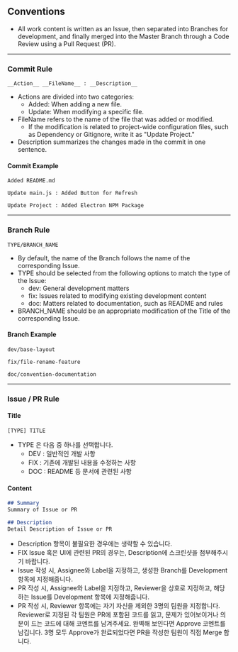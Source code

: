 ## Conventions
- All work content is written as an Issue, then separated into Branches for development, and finally merged into the Master Branch through a Code Review using a Pull Request (PR).

---

### Commit Rule
```
__Action__ __FileName__ : __Description__
```
- Actions are divided into two categories:
  - Added: When adding a new file.
  - Update: When modifying a specific file.
- FileName refers to the name of the file that was added or modified.
  - If the modification is related to project-wide configuration files, such as Dependency or Gitignore, write it as "Update Project."
- Description summarizes the changes made in the commit in one sentence.

#### Commit Example
```
Added README.md
```
```
Update main.js : Added Button for Refresh
```
```
Update Project : Added Electron NPM Package
```

---

### Branch Rule
```
TYPE/BRANCH_NAME
```
- By default, the name of the Branch follows the name of the corresponding Issue.
- TYPE should be selected from the following options to match the type of the Issue:
  - dev: General development matters
  - fix: Issues related to modifying existing development content
  - doc: Matters related to documentation, such as README and rules
- BRANCH\_NAME should be an appropriate modification of the Title of the corresponding Issue.

#### Branch Example
```
dev/base-layout
```
```
fix/file-rename-feature
```
```
doc/convention-documentation
```

---

### Issue / PR Rule

#### Title
```
[TYPE] TITLE
```
- TYPE 은 다음 중 하나를 선택합니다.
  - DEV : 일반적인 개발 사항
  - FIX : 기존에 개발된 내용을 수정하는 사항
  - DOC : README 등 문서에 관련된 사항

####  Content
```markdown
## Summary
Summary of Issue or PR

## Description
Detail Description of Issue or PR
```
- Description 항목이 불필요한 경우에는 생략할 수 있습니다.
- FIX Issue 혹은 UI에 관련된 PR의 경우는, Description에 스크린샷을 첨부해주시기 바랍니다.
- Issue 작성 시, Assignee와 Label을 지정하고, 생성한 Branch를 Development 항목에 지정해줍니다.
- PR 작성 시, Assignee와 Label을 지정하고, Reviewer을 상호로 지정하고, 해당하는 Issue를 Development 항목에 지정해줍니다.
- PR 작성 시, Reviewer 항목에는 자기 자신을 제외한 3명의 팀원을 지정합니다. Reviewer로 지정된 각 팀원은 PR에 포함된 코드를 읽고,
문제가 있어보이거나 의문이 드는 코드에 대해 코멘트를 남겨주세요. 완벽해 보인다면 Approve 코멘트를 남깁니다.
3명 모두 Approve가 완료되었다면 PR을 작성한 팀원이 직접 Merge 합니다.